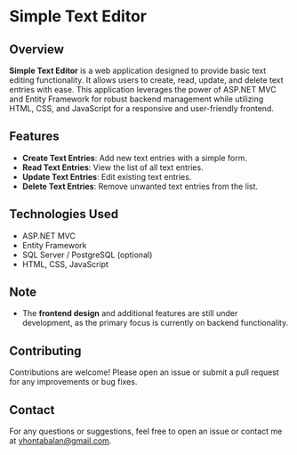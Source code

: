 
# Simple Text Editor

## Overview

**Simple Text Editor** is a web application designed to provide basic text editing functionality. It allows users to create, read, update, and delete text entries with ease. This application leverages the power of ASP.NET MVC and Entity Framework for robust backend management while utilizing HTML, CSS, and JavaScript for a responsive and user-friendly frontend.

## Features

- **Create Text Entries**: Add new text entries with a simple form.
- **Read Text Entries**: View the list of all text entries.
- **Update Text Entries**: Edit existing text entries.
- **Delete Text Entries**: Remove unwanted text entries from the list.

## Technologies Used

- ASP.NET MVC
- Entity Framework
- SQL Server / PostgreSQL (optional)
- HTML, CSS, JavaScript



## Note

- The **frontend design** and additional features are still under development, as the primary focus is currently on backend functionality.

## Contributing

Contributions are welcome! Please open an issue or submit a pull request for any improvements or bug fixes.



## Contact

For any questions or suggestions, feel free to open an issue or contact me at [vhontabalan@gmail.com](mailto:your-email@example.com).

